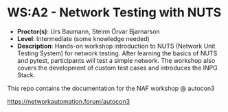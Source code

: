 # WS:A2 - Network Testing with NUTS

- **Proctor(s)**: Urs Baumann, Steinn Örvar Bjarnarson
- **Level**: Intermediate (some knowledge needed)
- **Description**: Hands-on workshop introduction to NUTS (Network Unit Testing System) for network testing. After learning the basics of NUTS and pytest, participants will test a simple network. The workshop also covers the development of custom test cases and introduces the INPG Stack. 


This repo contains the documentation for the NAF workshop @ autocon3

https://networkautomation.forum/autocon3

